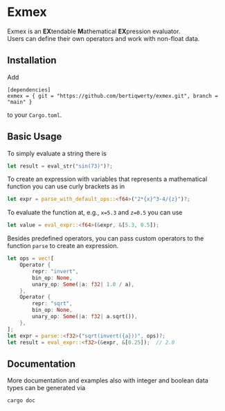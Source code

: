 # Exmex

Exmex is an **EX**tendable **M**athematical **EX**pression evaluator.  
Users can define their own operators and work with non-float data.

## Installation

Add
```
[dependencies]
exmex = { git = "https://github.com/bertiqwerty/exmex.git", branch = "main" } 
```
to your `Cargo.toml`.

## Basic Usage
To simply evaluate a string there is
```rust
let result = eval_str("sin(73)")?;
```
To create an expression with variables that represents a mathematical function you can
use curly brackets as in
```rust
let expr = parse_with_default_ops::<f64>("2*{x}^3-4/{z}")?;
```
To evaluate the function at, e.g., `x=5.3` and `z=0.5` you can use
```rust
let value = eval_expr::<f64>(&expr, &[5.3, 0.5]);
```
Besides predefined operators, you can pass custom operators to the 
function `parse` to create an expression. 
```rust
let ops = vec![
    Operator {
        repr: "invert",
        bin_op: None,
        unary_op: Some(|a: f32| 1.0 / a),
    },
    Operator {
        repr: "sqrt",
        bin_op: None,
        unary_op: Some(|a: f32| a.sqrt()),
    },
];
let expr = parse::<f32>("sqrt(invert({a}))", ops)?;
let result = eval_expr::<f32>(&expr, &[0.25]);  // 2.0
```

## Documentation
More documentation and examples also with integer and boolean data types can be 
generated via
```
cargo doc
```
